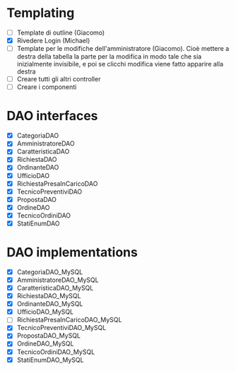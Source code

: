 <h1>Templating</h1>

- [ ] Template di outline (Giacomo)
- [x] Rivedere Login (Michael)
- [ ] Template per le modifiche dell'amministratore (Giacomo). Cioè mettere a destra della tabella la parte per la modifica 
in modo tale che sia inizialmente invisibile, e poi se clicchi modifica viene fatto apparire
alla destra
- [ ] Creare tutti gli altri controller
- [ ] Creare i componenti

<h1>DAO interfaces</h1>

- [x] CategoriaDAO
- [x] AmministratoreDAO
- [x] CaratteristicaDAO
- [x] RichiestaDAO
- [x] OrdinanteDAO
- [x] UfficioDAO
- [x] RichiestaPresaInCaricoDAO
- [x] TecnicoPreventiviDAO
- [x] PropostaDAO
- [x] OrdineDAO
- [x] TecnicoOrdiniDAO
- [x] StatiEnumDAO

<h1>DAO implementations</h1>

- [x] CategoriaDAO_MySQL
- [x] AmministratoreDAO_MySQL
- [x] CaratteristicaDAO_MySQL
- [x] RichiestaDAO_MySQL
- [x] OrdinanteDAO_MySQL
- [x] UfficioDAO_MySQL
- [ ] RichiestaPresaInCaricoDAO_MySQL
- [x] TecnicoPreventiviDAO_MySQL
- [x] PropostaDAO_MySQL
- [x] OrdineDAO_MySQL
- [x] TecnicoOrdiniDAO_MySQL
- [x] StatiEnumDAO_MySQL